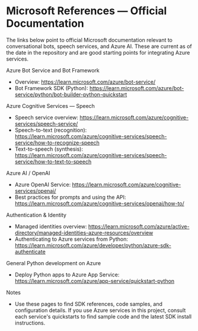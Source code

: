 # Microsoft References — Official Documentation

The links below point to official Microsoft documentation relevant to conversational bots, speech services, and Azure AI. These are current as of the date in the repository and are good starting points for integrating Azure services.

Azure Bot Service and Bot Framework

- Overview: https://learn.microsoft.com/azure/bot-service/
- Bot Framework SDK (Python): https://learn.microsoft.com/azure/bot-service/python/bot-builder-python-quickstart

Azure Cognitive Services — Speech

- Speech service overview: https://learn.microsoft.com/azure/cognitive-services/speech-service/
- Speech-to-text (recognition): https://learn.microsoft.com/azure/cognitive-services/speech-service/how-to-recognize-speech
- Text-to-speech (synthesis): https://learn.microsoft.com/azure/cognitive-services/speech-service/how-to-text-to-speech

Azure AI / OpenAI

- Azure OpenAI Service: https://learn.microsoft.com/azure/cognitive-services/openai/
- Best practices for prompts and using the API: https://learn.microsoft.com/azure/cognitive-services/openai/how-to/

Authentication & Identity

- Managed identities overview: https://learn.microsoft.com/azure/active-directory/managed-identities-azure-resources/overview
- Authenticating to Azure services from Python: https://learn.microsoft.com/azure/developer/python/azure-sdk-authenticate

General Python development on Azure

- Deploy Python apps to Azure App Service: https://learn.microsoft.com/azure/app-service/quickstart-python

Notes

- Use these pages to find SDK references, code samples, and configuration details. If you use Azure services in this project, consult each service's quickstarts to find sample code and the latest SDK install instructions.
